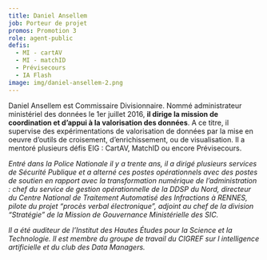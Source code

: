 ```yaml
---
title: Daniel Ansellem
job: Porteur de projet
promos: Promotion 3
role: agent-public
defis:
  - MI - cartAV
  - MI - matchID
  - Prévisecours
  - IA Flash
image: img/daniel-ansellem-2.png
---
```

Daniel Ansellem est Commissaire Divisionnaire. Nommé administrateur ministériel des données le 1er juillet 2016, **il dirige la mission de coordination et d’appui à la valorisation des données**. A ce titre, il supervise des expérimentations de valorisation de données par la mise en oeuvre d’outils de croisement, d’enrichissement, ou de visualisation. Il a mentoré plusieurs défis EIG : CartAV, MatchID ou encore Prévisecours.

*Entré dans la Police Nationale il y a trente ans, il a dirigé plusieurs services de Sécurité Publique et a alterné ces postes opérationnels avec des postes de soutien en rapport avec la transformation numérique de l’administration : chef du service de gestion opérationnelle de la DDSP du Nord, directeur du Centre National de Traitement Automatisé des Infractions à RENNES, pilote du projet “procès verbal électronique”, adjoint au chef de la division “Stratégie” de la Mission de Gouvernance Ministérielle des SIC.*

*Il a été auditeur de l’Institut des Hautes Études pour la Science et la Technologie.* *Il est membre du groupe de travail du CIGREF sur l intelligence artificielle et du club des Data Managers.*